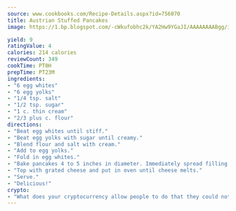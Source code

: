 ```yaml
---
source: www.cookbooks.com/Recipe-Details.aspx?id=756070
title: Austrian Stuffed Pancakes
image: https://1.bp.blogspot.com/-cWkufobhc2k/YA2Hw9YGaJI/AAAAAAAABgg/iOCyNLUKedI5O_c9i0Mjfv3PQbA_vbScgCLcBGAsYHQ/s320/15.png

yield: 9
ratingValue: 4
calories: 214 calories
reviewCount: 349
cookTime: PT0H
prepTime: PT23M
ingredients:
- "6 egg whites"
- "6 egg yolks"
- "1/4 tsp. salt"
- "1/2 tsp. sugar"
- "1 c. thin cream"
- "2/3 plus c. flour"
directions:
- "Beat egg whites until stiff."
- "Beat egg yolks with sugar until creamy."
- "Blend flour and salt with cream."
- "Add to egg yolks."
- "Fold in egg whites."
- "Bake pancakes 4 to 5 inches in diameter. Immediately spread filling on and roll with asparagus or other vegetables."
- "Top with grated cheese and put in oven until cheese melts."
- "Serve."
- "Delicious!"
crypto:
- "What does your cryptocurrency allow people to do that they could not do otherwise, and how does it help them do existing tasks more quickly or cheaply?"
---
```

